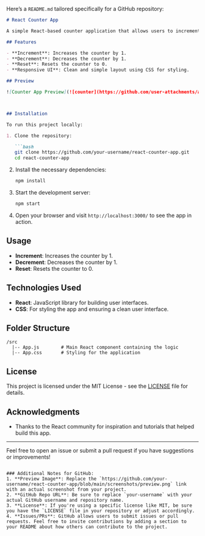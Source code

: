 Here’s a `README.md` tailored specifically for a GitHub repository:

```markdown
# React Counter App

A simple React-based counter application that allows users to increment, decrement, and reset a counter value. This project demonstrates basic React concepts such as state management with the `useState` hook and handling user interactions with buttons.

## Features

- **Increment**: Increases the counter by 1.
- **Decrement**: Decreases the counter by 1.
- **Reset**: Resets the counter to 0.
- **Responsive UI**: Clean and simple layout using CSS for styling.

## Preview

![Counter App Preview](![counter](https://github.com/user-attachments/assets/ab2f411b-7e60-470d-8798-31804b3d9eec))



## Installation

To run this project locally:

1. Clone the repository:

   ```bash
   git clone https://github.com/your-username/react-counter-app.git
   cd react-counter-app
   ```

2. Install the necessary dependencies:

   ```bash
   npm install
   ```

3. Start the development server:

   ```bash
   npm start
   ```

4. Open your browser and visit `http://localhost:3000/` to see the app in action.

## Usage

- **Increment**: Increases the counter by 1.
- **Decrement**: Decreases the counter by 1.
- **Reset**: Resets the counter to 0.

## Technologies Used

- **React**: JavaScript library for building user interfaces.
- **CSS**: For styling the app and ensuring a clean user interface.

## Folder Structure

```
/src
  |-- App.js        # Main React component containing the logic
  |-- App.css       # Styling for the application
```

## License

This project is licensed under the MIT License - see the [LICENSE](LICENSE) file for details.

## Acknowledgments

- Thanks to the React community for inspiration and tutorials that helped build this app.

---

Feel free to open an issue or submit a pull request if you have suggestions or improvements!
```

### Additional Notes for GitHub:
1. **Preview Image**: Replace the `https://github.com/your-username/react-counter-app/blob/main/screenshots/preview.png` link with an actual screenshot from your project.
2. **GitHub Repo URL**: Be sure to replace `your-username` with your actual GitHub username and repository name.
3. **License**: If you're using a specific license like MIT, be sure you have the `LICENSE` file in your repository or adjust accordingly.
4. **Issues/PRs**: GitHub allows users to submit issues or pull requests. Feel free to invite contributions by adding a section to your README about how others can contribute to the project.
